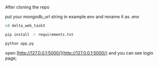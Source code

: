 After cloning the repo 

put your mongodb_url string in example.env and rename it as .env

```bash
cd delta_web_task3
```
```bash
pip install -r requirements.txt
```

```bash
python app.py
```

open [http://127.0.0.1:5000/](http://127.0.0.1:5000/) and you can see login page;
